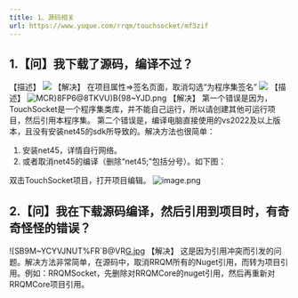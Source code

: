 ```yaml
---
title: 1、源码相关
url: https://www.yuque.com/rrqm/touchsocket/mf3zif
---
```


<a name="S6V2H"></a>

## 1.【问】我下载了源码，编译不过？

【描述】
![](..\assets\mf3zif\1649121503799-e5d0d8d8-a986-4c54-8c90-82e00d4760ae.png)
【解决】
在项目属性=>签名页面，取消勾选“为程序集签名”
![](..\assets\mf3zif\1649121503768-bd9b00f5-c09c-47f5-8c7d-74d293231a8c.png)
【描述】
![MCR}8FP6@8TKVU)B{98~YJD.png](..\assets\mf3zif\1661743662266-7f8ba191-8759-4e8b-b2a9-160667cc91ac.png)
【解决】
第一个错误是因为，TouchSocket是一个程序集类库，并不能自己运行，所以请创建其他可运行项目，然后引用本程序集。
第二个错误是，编译电脑直接使用的vs2022及以上版本，且没有安装net45的sdk所导致的。解决方法也很简单：

1. 安装net45，详情自行网络。
2. 或者取消net45的编译（删除“net45;”包括分号）。如下图：

双击TouchSocket项目，打开项目编辑。
![image.png](..\assets\mf3zif\1661743870365-60c1a3e6-433c-40b0-9f5e-15235e083509.png)

<a name="LwtJx"></a>

## 2.【问】我在下载源码编译，然后引用到项目时，有奇奇怪怪的错误？

!\[SB9M~YCYVJNUT%FR\`B@VR[G.jpg](https://cdn.nlark.com/yuque/0/2022/jpeg/25438888/1648011840137-da9a08d9-518d-4532-a796-2e285a8e0277.jpeg#clientId=u059bcda4-e9a6-4\&crop=0\&crop=0\&crop=1\&crop=1\&from=paste\&height=305\&id=u8aec818d\&margin=%5Bobject%20Object%5D\&name=SB9M~YCYVJNUT%25FR%60B%40VR%5BG.jpg\&originHeight=610\&originWidth=1721\&originalType=binary\&ratio=1\&rotation=0\&showTitle=false\&size=84551\&status=done\&style=none\&taskId=uc9a5a1d0-4dbc-410c-897a-103056044d6\&title=\&width=860.5)
【解决】
这是因为引用冲突而引发的问题。解决方法非常简单，在源码中，取消RRQM所有的Nuget引用，而转为项目引用。例如：RRQMSocket，先删除对RRQMCore的nuget引用，然后再重新对RRQMCore项目引用。
